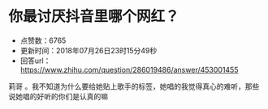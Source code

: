 # 你最讨厌抖音里哪个网红？
- 点赞数：6765
- 更新时间：2018年07月26日23时15分49秒
- 回答url：https://www.zhihu.com/question/286019486/answer/453001455
<body>
 <p data-pid="5ioX29H_">莉哥 。我不知道为什么要给她贴上歌手的标签，她唱的我觉得真心的难听，那些说她唱的好听的你们是认真的嘛</p>
</body>